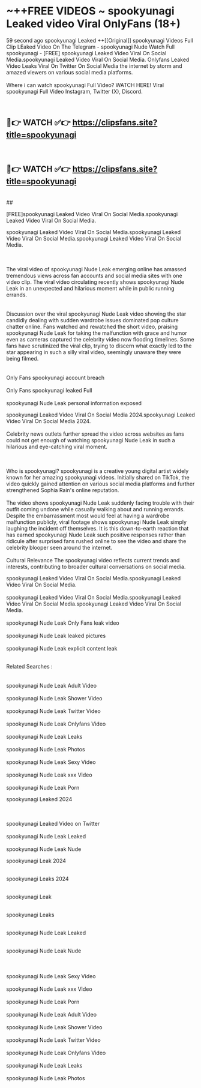 # ~++FREE VIDEOS ~ spookyunagi Leaked video Viral OnlyFans (18+)<br>


59 second ago spookyunagi Leaked ++[[Original]] spookyunagi Videos Full Clip LEaked Video On The Telegram  - spookyunagi Nude  Watch Full spookyunagi - [FREE] spookyunagi Leaked Video Viral On Social Media.spookyunagi Leaked Video Viral On Social Media.   Onlyfans Leaked Video Leaks Viral On Twitter On Social Media the internet by storm and amazed viewers on various social media platforms. <br><br>
Where i can watch spookyunagi Full Video? WATCH HERE! Viral spookyunagi Full Video Instagram, Twitter (X), Discord. <br>


 <br>

##  🔴👉 WATCH ✅👉  <a href="https://clipsfans.site?title=spookyunagi&ref=git">https://clipsfans.site?title=spookyunagi</a> <br>
  <br>

##  🔴👉 WATCH ✅👉  <a href="https://clipsfans.site?title=spookyunagi&ref=git">https://clipsfans.site?title=spookyunagi</a> <br>
  <br>
  ##



[FREE]spookyunagi Leaked Video Viral On Social Media.spookyunagi Leaked Video Viral On Social Media. <br>

spookyunagi Leaked Video Viral On Social Media.spookyunagi Leaked Video Viral On Social Media.spookyunagi Leaked Video Viral On Social Media. <br>


  <br>

  <br>
The viral video of spookyunagi Nude Leak emerging online has amassed tremendous views across fan accounts and social media sites with one video clip. The viral video circulating recently shows spookyunagi Nude Leak in an unexpected and hilarious moment while in public running errands.<br>
<br>


<br>
Discussion over the viral spookyunagi Nude Leak video showing the star candidly dealing with sudden wardrobe issues dominated pop culture chatter online. Fans watched and rewatched the short video, praising spookyunagi Nude Leak for taking the malfunction with grace and humor even as cameras captured the celebrity video now flooding timelines. Some fans have scrutinized the viral clip, trying to discern what exactly led to the star appearing in such a silly viral video, seemingly unaware they were being filmed.<br>
<br>
<br> 
Only Fans spookyunagi account breach<br>
<br>
Only Fans spookyunagi leaked Full <br>
<br>
spookyunagi Nude Leak personal information exposed<br>

spookyunagi Leaked Video Viral On Social Media 2024.spookyunagi Leaked Video Viral On Social Media 2024. <br>
<br>
Celebrity news outlets further spread the video across websites as fans could not get enough of watching spookyunagi Nude Leak in such a hilarious and eye-catching viral moment.<br>
<br>

<br>
Who is spookyunagi? spookyunagi is a creative young digital artist widely known for her amazing spookyunagi videos. Initially shared on TikTok, the video quickly gained attention on various social media platforms and further strengthened Sophia Rain's online reputation.<br>
<br>
The video shows spookyunagi Nude Leak suddenly facing trouble with their outfit coming undone while casually walking about and running errands. Despite the embarrassment most would feel at having a wardrobe malfunction publicly, viral footage shows spookyunagi Nude Leak simply laughing the incident off themselves. It is this down-to-earth reaction that has earned spookyunagi Nude Leak such positive responses rather than ridicule after surprised fans rushed online to see the video and share the celebrity blooper seen around the internet.<br>
<br>
Cultural Relevance The spookyunagi video reflects current trends and interests, contributing to broader cultural conversations on social media.<br>

spookyunagi Leaked Video Viral On Social Media.spookyunagi Leaked Video Viral On Social Media.<br>
<br>
spookyunagi Leaked Video Viral On Social Media.spookyunagi Leaked Video Viral On Social Media.spookyunagi Leaked Video Viral On Social Media.<br>
<br>
spookyunagi Nude Leak Only Fans leak video<br>
<br>
spookyunagi Nude Leak leaked pictures<br>
<br>
spookyunagi Nude Leak explicit content leak<br>


<br>
Related Searches :<br>
<br>

<br>
spookyunagi Nude Leak Adult Video<br>
<br>
spookyunagi Nude Leak Shower Video<br>
<br>
spookyunagi Nude Leak Twitter Video<br>
<br>
spookyunagi Nude Leak Onlyfans Video<br>
<br>
spookyunagi Nude Leak Leaks<br>
<br>
spookyunagi Nude Leak Photos<br>

<br>
spookyunagi Nude Leak Sexy Video<br>
<br>
spookyunagi Nude Leak xxx Video<br>
<br>
spookyunagi Nude Leak Porn<br>

spookyunagi  Leaked 2024 <br> <br>
<br>

spookyunagi Leaked Video on Twitter <br>
<br>
spookyunagi Nude Leak Leaked<br>
<br>
spookyunagi Nude Leak Nude<br>


spookyunagi  Leak 2024 <br> <br>



spookyunagi  Leaks 2024 <br> <br>



 
spookyunagi  Leak<br> <br>



spookyunagi  Leaks<br> <br>


spookyunagi Nude Leak Leaked<br> <br>

spookyunagi Nude Leak Nude<br> <br>
<br> <br>
spookyunagi Nude Leak Sexy Video
<br> <br>
spookyunagi Nude Leak xxx Video
<br> <br>
spookyunagi Nude Leak Porn
<br> <br>
spookyunagi Nude Leak Adult Video
<br> <br>
spookyunagi Nude Leak Shower Video
<br> <br>
spookyunagi Nude Leak Twitter Video
<br> <br>
spookyunagi Nude Leak Onlyfans Video
<br> <br>
spookyunagi Nude Leak Leaks
<br> <br>
spookyunagi Nude Leak Photos






</p>




 



</p>










